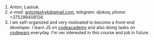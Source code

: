 1. Anton, Lashuk.
2. *e-mail:*  antonlashyk@gmail.com, *telegram:*  djokoq, *phone:*  +375299408128.
3. I am self-organized and very motivated to become a front-end developer. I learn JS on [codeacademy](https://www.codecademy.com/profiles/djokoq) and also doing tasks on [codewars](https://www.codewars.com/users/AntonLTECH) everyday. I'm ver interested in this course and job in future.